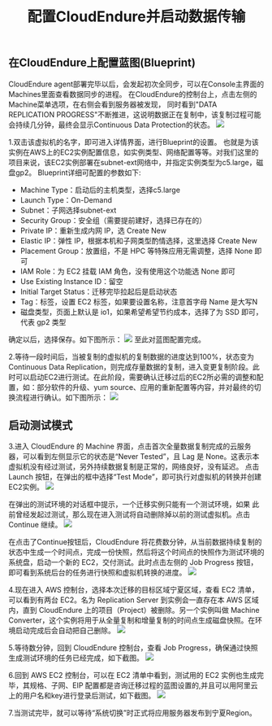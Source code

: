 ﻿---
title: "配置CloudEndure并启动数据传输"
chapter: false
weight: 42
---

## 在CloudEndure上配置蓝图(Blueprint)

CloudEndure agent部署完毕以后，会发起初次全同步，可以在Console主界面的Machines里面查看数据同步的进程。 在CloudEndure的控制台上，点击左侧的Machine菜单选项，在右侧会看到服务器被发现， 同时看到"DATA REPLICATION PROGRESS"不断推进，这说明数据正在复制中，该复制过程可能会持续几分钟，最终会显示Continuous Data Protection的状态。
![](/images/SyncWithCloudEndure/installAgent3.png)

1.双击该虚拟机的名字，即可进入详情界面，进行Blueprint的设置。
也就是为该实例在AWS上的EC2实例配置信息，如实例类型、网络配置等等。对我们这里的项目来说，该EC2实例部署在subnet-ext网络中，并指定实例类型为c5.large，磁盘gp2。
Blueprint详细可配置的参数如下:
* Machine Type：启动后的主机类型，选择c5.large
* Launch Type：On-Demand
* Subnet：子网选择subnet-ext
* Security Group：安全组（需要提前建好，选择已存在的）
* Private IP：重新生成内网 IP，选 Create New
* Elastic IP：弹性 IP，根据本机和子网类型酌情选择，这里选择 Create New
* Placement Group：放置组，不是 HPC 等特殊应用无需调整，选择 None 即可
* IAM Role：为 EC2 挂载 IAM 角色，没有使用这个功能选 None 即可
* Use Existing Instance ID：留空
* Initial Target Status：迁移完毕拉起后是启动状态
* Tag：标签，设置 EC2 标签，如果要设置名称，注意首字母 Name 是大写N
* 磁盘类型，页面上默认是 io1，如果希望希望节约成本，选择了为 SSD 即可，代表 gp2 类型

确定以后，选择保存。如下图所示：
![](/images/SyncWithCloudEndure/blueprint1.png)
至此对蓝图配置完成。

2.等待一段时间后，当被复制的虚拟机的复制数据的进度达到100%，状态变为Continuous Data Replication，则完成存量数据的复制，进入变更复制阶段。此时可以启动EC2进行测试。在此阶段，需要确认迁移过后的EC2所必需的调整和配置，如：部分软件的升级、yum source、应用的重新配置等内容，并对最终的切换流程进行确认。如下图所示：
![](/images/SyncWithCloudEndure/blueprint2.png)


## 启动测试模式
3.进入 CloudEndure 的 Machine 界面，点击首次全量数据复制完成的云服务器，可以看到左侧显示它的状态是“Never Tested”，且 Lag 是 None。这表示本虚拟机没有经过测试，另外持续数据复制是正常的，网络良好，没有延迟。
点击 Launch 按钮，在弹出的框中选择“Test Mode”，即可执行对虚拟机的转换并创建EC2实例。
![](/images/SyncWithCloudEndure/testmode1.png)

在弹出的测试环境的对话框中提示，一个迁移实例只能有一个测试环境，如果 此前曾经发起过测试，那么现在进入测试将自动删除掉以前的测试虚拟机。点击 Continue 继续。
![](/images/SyncWithCloudEndure/testmode2.png)

在点击了Continue按钮后，CloudEndure 将花费数分钟，从当前数据持续复制的状态中生成一个时间点，完成一份快照，然后将这个时间点的快照作为测试环境的系统盘，启动一个新的 EC2，交付测试。此时点击左侧的 Job Progress 按钮，即可看到系统后台的任务进行快照和虚拟机转换的进度。
![](/images/SyncWithCloudEndure/testmode3.png)

4.现在进入 AWS 控制台，选择本次迁移的目标区域宁夏区域，查看 EC2 清单， 可以看到有两台 EC2。名为 Replication Server 到实例会一直存在本 AWS 区域内，直到 CloudEndure 上的项目（Project）被删除。另一个实例叫做 Machine Converter，这个实例将用于从全量复制和增量复制的时间点生成磁盘快照。在环境启动完成后会自动把自己删除。
![](/images/SyncWithCloudEndure/testmode4.png)

5.等待数分钟，回到 CloudEndure 控制台，查看 Job Progress，确保通过快照生成测试环境的任务已经完成，如下截图。
![](/images/SyncWithCloudEndure/testmode5.png)


6.回到 AWS EC2 控制台，可以在 EC2 清单中看到，测试用的 EC2 实例也生成完毕，其规格、子网、EIP 配置都是咨询迁移过程的蓝图设置的,并且可以用阿里云上的用户名和key进行登录后测试，如下截图。
![](/images/SyncWithCloudEndure/testmode6.png)


7.当测试完毕，就可以等待“系统切换”时正式将应用服务器发布到宁夏Region。